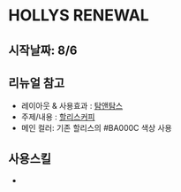 # HOLLYS RENEWAL

## 시작날짜: 8/6   

## 리뉴얼 참고
- 레이아웃 & 사용효과 : [탐앤탐스](https://tomntoms.com/main/main.html)   
- 주제/내용 : [할리스커피](https://www.hollys.co.kr/)   
- 메인 컬러: 기존 할리스의 #BA000C 색상 사용   

## 사용스킬
- 
